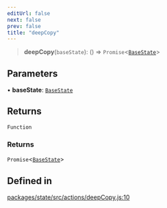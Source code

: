 ```yaml
---
editUrl: false
next: false
prev: false
title: "deepCopy"
---
```


> **deepCopy**(`baseState`): () => `Promise`\<[`BaseState`](/reference/tevm/state/type-aliases/basestate/)\>

## Parameters

• **baseState**: [`BaseState`](/reference/tevm/state/type-aliases/basestate/)

## Returns

`Function`

### Returns

`Promise`\<[`BaseState`](/reference/tevm/state/type-aliases/basestate/)\>

## Defined in

[packages/state/src/actions/deepCopy.js:10](https://github.com/qbzzt/tevm-monorepo/blob/main/packages/state/src/actions/deepCopy.js#L10)
